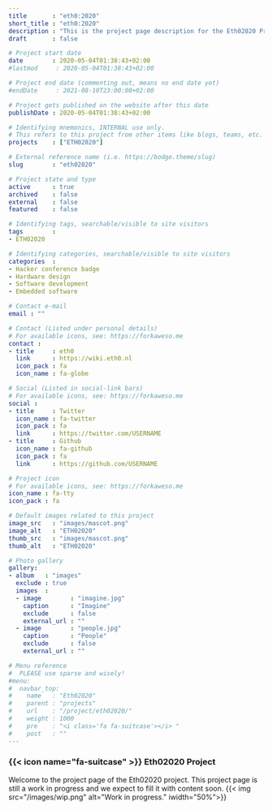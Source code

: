 ```yaml
---
title       : "eth0:2020"
short_title : "eth0:2020"
description : "This is the project page description for the Eth02020 Project."
draft       : false

# Project start date
date        : 2020-05-04T01:38:43+02:00
#lastmod     : 2020-05-04T01:38:43+02:00

# Project end date (commenting out, means no end date yet)
#endDate     : 2021-08-10T23:00:00+02:00

# Project gets published on the website after this date
publishDate : 2020-05-04T01:38:43+02:00

# Identifying mnemonics, INTERNAL use only.
# This refers to this project from other items like blogs, teams, etc.
projects    : ["ETH02020"]

# External reference name (i.e. https://bodge.theme/slug)
slug        : "eth02020"

# Project state and type
active      : true
archived    : false
external    : false
featured    : false

# Identifying tags, searchable/visible to site visitors
tags        :
- ETH02020

# Identifying categories, searchable/visible to site visitors
categories  :
- Hacker conference badge
- Hardware design
- Software development
- Embedded software

# Contact e-mail
email : ""

# Contact (Listed under personal details)
# For available icons, see: https://forkaweso.me
contact :
- title     : eth0
  link      : https://wiki.eth0.nl
  icon_pack : fa
  icon_name : fa-globe

# Social (Listed in social-link bars)
# For available icons, see: https://forkaweso.me
social :
- title     : Twitter
  icon_name : fa-twitter
  icon_pack : fa
  link      : https://twitter.com/USERNAME
- title     : Github
  icon_name : fa-github
  icon_pack : fa
  link      : https://github.com/USERNAME

# Project icon
# For available icons, see: https://forkaweso.me
icon_name : fa-tty
icon_pack : fa

# Default images related to this project
image_src   : "images/mascot.png"
image_alt   : "ETH02020"
thumb_src   : "images/mascot.png"
thumb_alt   : "ETH02020"

# Photo gallery
gallery:
- album   : "images"
  exclude : true
  images  :
  - image        : "imagine.jpg"
    caption      : "Imagine"
    exclude      : false
    external_url : ""
  - image        : "people.jpg"
    caption      : "People"
    exclude      : false
    external_url : ""

# Menu reference
#  PLEASE use sparse and wisely!
#menu:
#  navbar_top:
#    name   : "Eth02020"
#    parent : "projects"
#    url    : "/project/eth02020/"
#    weight : 1000
#    pre    : "<i class='fa fa-suitcase'></i> "
#    post   : ""
---
```


### {{< icon name="fa-suitcase" >}} Eth02020 Project

Welcome to the project page of the Eth02020 project. This project page is still a work in progress and we expect to fill it with content soon.
{{< img src="/images/wip.png" alt="Work in progress." iwidth="50%">}}
